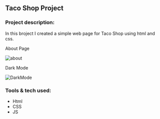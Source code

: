 ## Taco Shop Project

### Project description:
In this broject I created a simple web page for Taco Shop using html and css.

About Page

![about](https://user-images.githubusercontent.com/89424060/188483686-680291d3-af18-4411-ad94-8907cdc87371.png)


Dark Mode

![DarkMode](https://user-images.githubusercontent.com/89424060/188485004-f76573c2-265b-4a7c-94f4-ba71051f6f93.png)

### Tools & tech used:
- Html
- CSS
- JS
